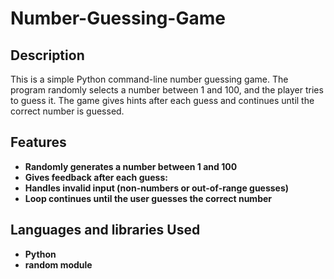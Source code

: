 <h1>Number-Guessing-Game</h1>

<h2>Description</h2>
This is a simple Python command-line number guessing game. The program randomly selects a number between 1 and 100, and the player tries to guess it. The game gives hints after each guess and continues until the correct number is guessed.
<br />

<h2>Features</h2>

- <b>Randomly generates a number between 1 and 100</b> 
- <b>Gives feedback after each guess:</b>
- <b>Handles invalid input (non-numbers or out-of-range guesses)</b>
- <b>Loop continues until the user guesses the correct number</b>

<h2>Languages and libraries Used</h2>

- <b>Python</b> 
- <b>random module</b>
